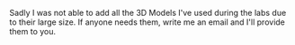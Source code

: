 Sadly I was not able to add all the 3D Models I've used during the labs due to their large size. If anyone needs them, write me an email and I'll provide them to you. 
